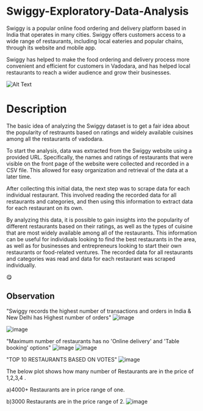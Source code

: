 # Swiggy-Exploratory-Data-Analysis

Swiggy is a popular online food ordering and delivery platform based in India that operates in many cities. Swiggy offers customers access to a wide range of restaurants, including local eateries and popular chains, through its website and mobile app.

Swiggy has helped to make the food ordering and delivery process more convenient and efficient for customers in Vadodara, and has helped local restaurants to reach a wider audience and grow their businesses.


![Alt Text](https://media.tenor.com/TGY3i_oCwa0AAAAC/just-eat-takeaway-takeaway.gif)


# Description

The basic idea of analyzing the Swiggy dataset is to get a fair idea about the popularity of restraunts based on ratings and widely available cuisines among all the restaurants of vadodara. 

To start the analysis, data was extracted from the Swiggy website using a provided URL. Specifically, the names and ratings of restaurants that were visible on the front page of the website were collected and recorded in a CSV file. This allowed for easy organization and retrieval of the data at a later time.

After collecting this initial data, the next step was to scrape data for each individual restaurant. This involved reading the recorded data for all restaurants and categories, and then using this information to extract data for each restaurant on its own.

By analyzing this data, it is possible to gain insights into the popularity of different restaurants based on their ratings, as well as the types of cuisine that are most widely available among all of the restaurants. This information can be useful for individuals looking to find the best restaurants in the area, as well as for businesses and entrepreneurs looking to start their own restaurants or food-related ventures.
The recorded data for all restaurants and categories was read and data for each restaurant was scraped individually. 

😋 

## Observation
"Swiggy records the highest number of transactions and orders in India & New Delhi has Highest number of orders"
![image](https://github.com/user-attachments/assets/aefde545-94af-4c81-a31d-b15afbadf699)

 ![image](https://github.com/user-attachments/assets/2f8e4679-74b3-4b36-835c-9645a3c5de65)
 
"Maximum number of restaurants has no 'Online delivery' and 'Table booking' options"
![image](https://github.com/user-attachments/assets/54a5d738-4a0c-4284-9e9e-fde5c6b517fd) ![image](https://github.com/user-attachments/assets/50a7742b-3e17-4752-8751-43265e12045c)

"TOP 10 RESTAURANTS BASED ON VOTES"
![image](https://github.com/user-attachments/assets/7ef8df72-16cc-4d7c-8aa0-51ed9584000b)

The below plot shows how many number of Restaurants are in the price of 1,2,3,4 .

a)4000+ Restaurants are in price range of one.

b)3000 Restaurants are in the price range of 2.
![image](https://github.com/user-attachments/assets/47efe5ad-9d0e-4454-9682-ae3944375433)




